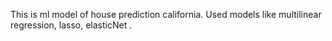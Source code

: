This is ml model of house prediction california.
Used models like multilinear regression, lasso, elasticNet .
